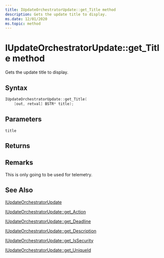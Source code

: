 ```yaml
---
title: IUpdateOrchestratorUpdate::get_Title method
description: Gets the update title to display.
ms.date: 12/01/2020
ms.topic: method
---
```


# IUpdateOrchestratorUpdate::get_Title method

Gets the update title to display.

## Syntax
```cpp
IUpdateOrchestratorUpdate::get_Title(
    [out, retval] BSTR* title);
```

## Parameters

`title`


## Returns

## Remarks

 This is only going to be used for telemetry.

## See Also

[IUpdateOrchestratorUpdate](iupdateorchestratorupdate.md)

[IUpdateOrchestratorUpdate::get_Action](iupdateorchestratorupdate-get-action.md)

[IUpdateOrchestratorUpdate::get_Deadline](iupdateorchestratorupdate-get-deadline.md)

[IUpdateOrchestratorUpdate::get_Description](iupdateorchestratorupdate-get-description.md)

[IUpdateOrchestratorUpdate::get_IsSecurity](iupdateorchestratorupdate-get-issecurity.md)

[IUpdateOrchestratorUpdate::get_UniqueId](iupdateorchestratorupdate-get-uniqueid.md)
